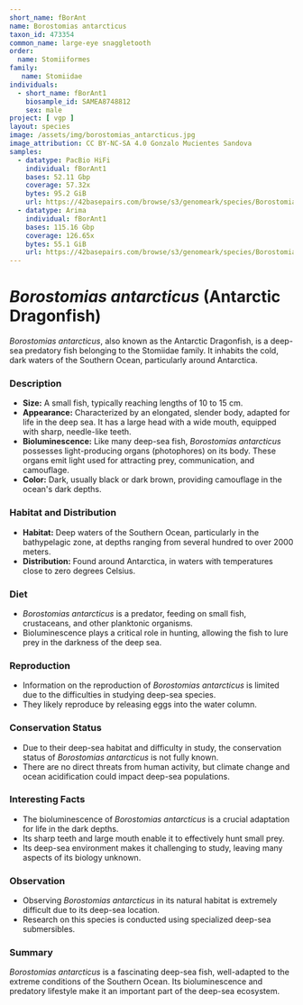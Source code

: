```yaml
---
short_name: fBorAnt
name: Borostomias antarcticus
taxon_id: 473354
common_name: large-eye snaggletooth
order:
  name: Stomiiformes
family:
   name: Stomiidae
individuals:
  - short_name: fBorAnt1
    biosample_id: SAMEA8748812
    sex: male
project: [ vgp ]
layout: species
image: /assets/img/borostomias_antarcticus.jpg
image_attribution: CC BY-NC-SA 4.0 Gonzalo Mucientes Sandova
samples:
  - datatype: PacBio HiFi 
    individual: fBorAnt1
    bases: 52.11 Gbp
    coverage: 57.32x
    bytes: 95.2 GiB  
    url: https://42basepairs.com/browse/s3/genomeark/species/Borostomias_antarcticus/fBorAnt1/genomic_data/pacbio_hifi
  - datatype: Arima
    individual: fBorAnt1
    bases: 115.16 Gbp
    coverage: 126.65x
    bytes: 55.1 GiB
    url: https://42basepairs.com/browse/s3/genomeark/species/Borostomias_antarcticus/fBorAnt1/genomic_data/arima
---
```


# *Borostomias antarcticus* (Antarctic Dragonfish)

*Borostomias antarcticus*, also known as the Antarctic Dragonfish, is a deep-sea predatory fish belonging to the Stomiidae family. It inhabits the cold, dark waters of the Southern Ocean, particularly around Antarctica.

### Description

* **Size:** A small fish, typically reaching lengths of 10 to 15 cm.
* **Appearance:** Characterized by an elongated, slender body, adapted for life in the deep sea. It has a large head with a wide mouth, equipped with sharp, needle-like teeth.
* **Bioluminescence:** Like many deep-sea fish, *Borostomias antarcticus* possesses light-producing organs (photophores) on its body. These organs emit light used for attracting prey, communication, and camouflage.
* **Color:** Dark, usually black or dark brown, providing camouflage in the ocean's dark depths.

### Habitat and Distribution

* **Habitat:** Deep waters of the Southern Ocean, particularly in the bathypelagic zone, at depths ranging from several hundred to over 2000 meters.
* **Distribution:** Found around Antarctica, in waters with temperatures close to zero degrees Celsius.

### Diet

* *Borostomias antarcticus* is a predator, feeding on small fish, crustaceans, and other planktonic organisms.
* Bioluminescence plays a critical role in hunting, allowing the fish to lure prey in the darkness of the deep sea.

### Reproduction

* Information on the reproduction of *Borostomias antarcticus* is limited due to the difficulties in studying deep-sea species.
* They likely reproduce by releasing eggs into the water column.

### Conservation Status

* Due to their deep-sea habitat and difficulty in study, the conservation status of *Borostomias antarcticus* is not fully known.
* There are no direct threats from human activity, but climate change and ocean acidification could impact deep-sea populations.

### Interesting Facts

* The bioluminescence of *Borostomias antarcticus* is a crucial adaptation for life in the dark depths.
* Its sharp teeth and large mouth enable it to effectively hunt small prey.
* Its deep-sea environment makes it challenging to study, leaving many aspects of its biology unknown.

### Observation

* Observing *Borostomias antarcticus* in its natural habitat is extremely difficult due to its deep-sea location.
* Research on this species is conducted using specialized deep-sea submersibles.

### Summary

*Borostomias antarcticus* is a fascinating deep-sea fish, well-adapted to the extreme conditions of the Southern Ocean. Its bioluminescence and predatory lifestyle make it an important part of the deep-sea ecosystem.
